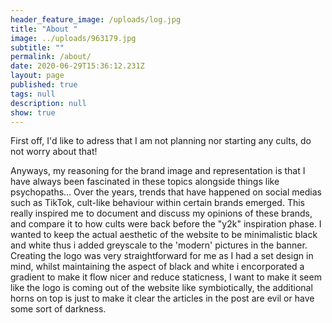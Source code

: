 ```yaml
---
header_feature_image: /uploads/log.jpg
title: "About "
image: ../uploads/963179.jpg
subtitle: ""
permalink: /about/
date: 2020-06-29T15:36:12.231Z
layout: page
published: true
tags: null
description: null
show: true
---
```

First off, I'd like to adress that I am not planning nor starting any cults, do not worry about that!

Anyways, my reasoning for the brand image and representation is that I have always been fascinated in these topics alongside things like psychopaths... Over the years, trends that have happened on social medias such as TikTok,  cult-like behaviour within certain brands emerged. This really inspired me to document and discuss my opinions of these brands, and compare it to how cults were back before the "y2k" inspiration phase. I wanted to keep the actual aesthetic of the website to be minimalistic black and white thus i added greyscale to the 'modern' pictures in the banner. Creating the logo was very straightforward for me as I had a set design in mind, whilst maintaining the aspect of black and white i encorporated a gradient to make it flow nicer and reduce staticness, I want to make it seem like the logo is coming out of the website like symbiotically, the additional horns on top is just to make it clear the articles in the post are evil or have some sort of darkness.
